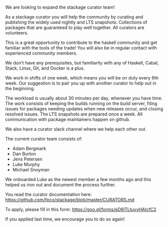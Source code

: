 We are looking to expand the stackage curator team!

As a stackage curator you will help the community by curating and
publishing the widely used nightly and LTS snapshots: Collections of
packages that are guaranteed to play well together. All curators are
volunteers.

This is a great opportunity to contribute to the haskell community and get
familiar with the tools of the trade! You will also be in regular
contact with experienced community members.

We don't have any prerequisites, but familiarity with any of Haskell,
Cabal, Stack, Linux, Git, and Docker is a plus.

We work in shifts of one week, which means you will be on duty every
6th week. Our suggestion is to pair you up with another curator to
help out in the beginning.

The workload is usually about 30 minutes per day, whenever you have
time. The work consists of keeping the builds running on the build
server, filing issues for packages needing updates when new releases
occur, and closing resolved issues. The LTS snapshots are prepared
once a week. All communication with package maintainers happen on
github.

We also have a curator slack channel where we help each other out.

The current curator team consists of:
* Adam Bergmark
* Dan Burton
* Jens Petersen
* Luke Murphy
* Michael Snoyman

We onboarded Luke as the newest member a few months ago and this
helped us iron out and document the process further.

You read the curator documentation here: https://github.com/fpco/stackage/blob/master/CURATORS.md

To apply, please fill in this form: https://goo.gl/forms/eD6lTLtuyyHAIcfC2

If you applied last time, we encourage you to do so again!
